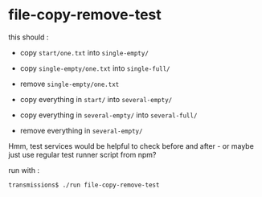 # file-copy-remove-test

this should :

- copy `start/one.txt` into `single-empty/`
- copy `single-empty/one.txt` into `single-full/`
- remove `single-empty/one.txt`

- copy everything in `start/` into `several-empty/`
- copy everything in `several-empty/` into `several-full/`
- remove everything in `several-empty/`

Hmm, test services would be helpful to check before and after - or maybe just use regular test runner script from npm?

run with :

```
transmissions$ ./run file-copy-remove-test
```
